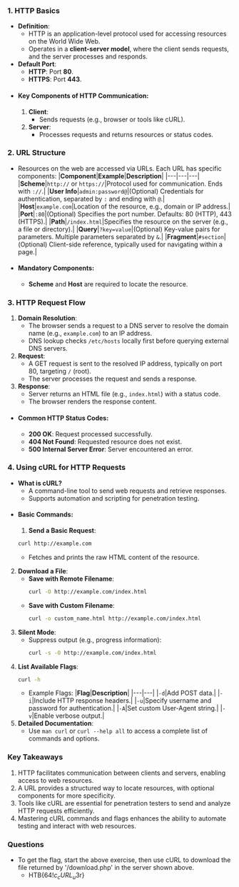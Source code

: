 ### **1. HTTP Basics**
- **Definition**:
    - HTTP is an application-level protocol used for accessing resources on the World Wide Web.
    - Operates in a **client-server model**, where the client sends requests, and the server processes and responds.
- **Default Port**:
    - **HTTP**: Port **80**.
    - **HTTPS**: Port **443**.
- #### **Key Components of HTTP Communication**:
	1. **Client**:
	    - Sends requests (e.g., browser or tools like cURL).
	2. **Server**:
	    - Processes requests and returns resources or status codes.



### **2. URL Structure**
- Resources on the web are accessed via URLs. Each URL has specific components:
    |**Component**|**Example**|**Description**|
    |---|---|---|
    |**Scheme**|`http://` or `https://`|Protocol used for communication. Ends with `://`.|
    |**User Info**|`admin:password@`|(Optional) Credentials for authentication, separated by `:` and ending with `@`.|
    |**Host**|`example.com`|Location of the resource, e.g., domain or IP address.|
    |**Port**|`:80`|(Optional) Specifies the port number. Defaults: 80 (HTTP), 443 (HTTPS).|
    |**Path**|`/index.html`|Specifies the resource on the server (e.g., a file or directory).|
    |**Query**|`?key=value`|(Optional) Key-value pairs for parameters. Multiple parameters separated by `&`.|
    |**Fragment**|`#section`|(Optional) Client-side reference, typically used for navigating within a page.|
- #### **Mandatory Components**:
	- **Scheme** and **Host** are required to locate the resource.



### **3. HTTP Request Flow**
1. **Domain Resolution**:
    - The browser sends a request to a DNS server to resolve the domain name (e.g., `example.com`) to an IP address.
    - DNS lookup checks `/etc/hosts` locally first before querying external DNS servers.
2. **Request**:
    - A GET request is sent to the resolved IP address, typically on port 80, targeting `/` (root).
    - The server processes the request and sends a response.
3. **Response**:
    - Server returns an HTML file (e.g., `index.html`) with a status code.
    - The browser renders the response content.
- #### **Common HTTP Status Codes**:
	- **200 OK**: Request processed successfully.
	- **404 Not Found**: Requested resource does not exist.
	- **500 Internal Server Error**: Server encountered an error.



### **4. Using cURL for HTTP Requests**
- **What is cURL?**
    - A command-line tool to send web requests and retrieve responses.
    - Supports automation and scripting for penetration testing.
- #### **Basic Commands**:
	1. **Send a Basic Request**:
    ```bash
    curl http://example.com
    ```
    - Fetches and prints the raw HTML content of the resource.
2. **Download a File**:
    - **Save with Remote Filename**:
        ```bash
        curl -O http://example.com/index.html
        ```
    - **Save with Custom Filename**:
        ```bash
        curl -o custom_name.html http://example.com/index.html
        ```
3. **Silent Mode**:
    - Suppress output (e.g., progress information):
        ```bash
        curl -s -O http://example.com/index.html
        ```
4. **List Available Flags**:
    ```bash
    curl -h
    ```
    - Example Flags:
        |**Flag**|**Description**|
        |---|---|
        |`-d`|Add POST data.|
        |`-i`|Include HTTP response headers.|
        |`-u`|Specify username and password for authentication.|
        |`-A`|Set custom User-Agent string.|
        |`-v`|Enable verbose output.|
5. **Detailed Documentation**:
    - Use `man curl` or `curl --help all` to access a complete list of commands and options.



### **Key Takeaways**
1. HTTP facilitates communication between clients and servers, enabling access to web resources.
2. A URL provides a structured way to locate resources, with optional components for more specificity.
3. Tools like cURL are essential for penetration testers to send and analyze HTTP requests efficiently.
4. Mastering cURL commands and flags enhances the ability to automate testing and interact with web resources.



### Questions
- To get the flag, start the above exercise, then use cURL to download the file returned by '/download.php' in the server shown above.
	- HTB{64$!c_cURL_u$3r}
